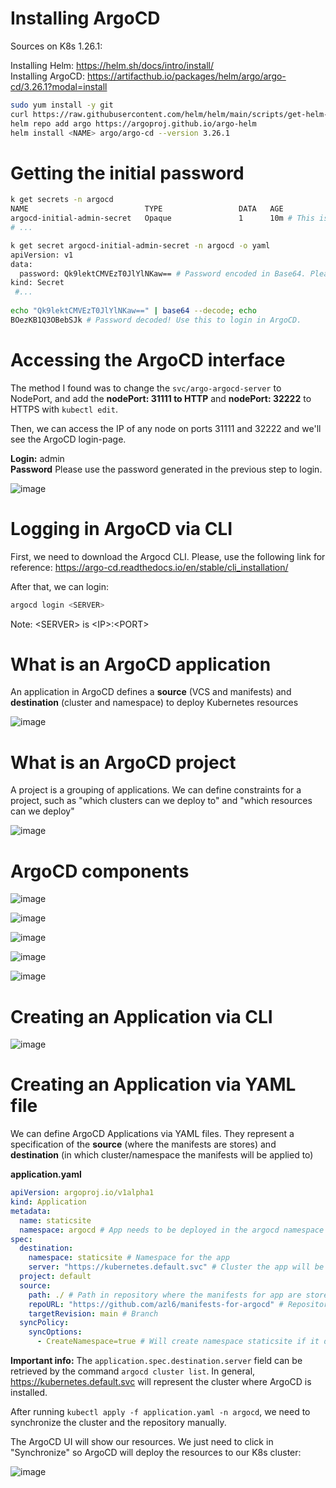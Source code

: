 # Installing ArgoCD

Sources on K8s 1.26.1:

Installing Helm: https://helm.sh/docs/intro/install/ <br>
Installing ArgoCD: https://artifacthub.io/packages/helm/argo/argo-cd/3.26.1?modal=install

```bash
sudo yum install -y git
curl https://raw.githubusercontent.com/helm/helm/main/scripts/get-helm-3 | bash
helm repo add argo https://argoproj.github.io/argo-helm
helm install <NAME> argo/argo-cd --version 3.26.1
```

# Getting the initial password

```bash
k get secrets -n argocd
NAME                          TYPE                 DATA   AGE
argocd-initial-admin-secret   Opaque               1      10m # This is the secret containing the password!
# ...

k get secret argocd-initial-admin-secret -n argocd -o yaml
apiVersion: v1
data:
  password: Qk9lektCMVEzT0JlYlNKaw== # Password encoded in Base64. Please decode this value to get the password.
kind: Secret
 #...
 
echo "Qk9lektCMVEzT0JlYlNKaw==" | base64 --decode; echo
BOezKB1Q3OBebSJk # Password decoded! Use this to login in ArgoCD.
```

# Accessing the ArgoCD interface

The method I found was to change the `svc/argo-argocd-server` to NodePort, and add the **nodePort: 31111 to HTTP** and **nodePort: 32222** to HTTPS with `kubectl edit`. 

Then, we can access the IP of any node on ports 31111 and 32222 and we'll see the ArgoCD login-page. 

**Login:** admin <br>
**Password** Please use the password generated in the previous step to login.

![image](https://user-images.githubusercontent.com/80921933/224505122-d7e65162-cbe8-4ed3-a307-a30f62e12e14.png)


# Logging in ArgoCD via CLI

First, we need to download the Argocd CLI. Please, use the following link for reference: https://argo-cd.readthedocs.io/en/stable/cli_installation/

After that, we can login:

```bash
argocd login <SERVER>
```
Note: \<SERVER> is \<IP>:\<PORT>

# What is an ArgoCD application

An application in ArgoCD defines a **source** (VCS and manifests) and **destination** (cluster and namespace) to deploy Kubernetes resources

![image](https://user-images.githubusercontent.com/80921933/221785258-f443d948-b130-4baa-834a-57c2d140a522.png)

# What is an ArgoCD project

A project is a grouping of applications. We can define constraints for a project, such as "which clusters can we deploy to" and "which resources can we deploy"

![image](https://user-images.githubusercontent.com/80921933/221785717-03cd80b1-45e5-4096-9302-41faaac55f08.png)

# ArgoCD components

![image](https://user-images.githubusercontent.com/80921933/221786529-04daea41-c0f9-4db2-8001-f93dc668400a.png)

![image](https://user-images.githubusercontent.com/80921933/221786683-9f979e9e-460f-4d2f-874e-6466f6553d7a.png)

![image](https://user-images.githubusercontent.com/80921933/221786837-dc7606d6-43b4-4616-8a22-e7e9e015d9f8.png)

![image](https://user-images.githubusercontent.com/80921933/221787115-727b51d8-8229-47bc-af0b-d8a688f26989.png)

![image](https://user-images.githubusercontent.com/80921933/221787283-412d2671-a9b4-459a-b20c-189800b42924.png)

# Creating an Application via CLI

![image](https://user-images.githubusercontent.com/80921933/224506624-3a9ce61c-be0f-489e-b03f-840d48662fcb.png)

# Creating an Application via YAML file

We can define ArgoCD Applications via YAML files. They represent a specification of the **source** (where the manifests are stores) and **destination** (in which cluster/namespace the manifests will be applied to)

**application.yaml**

```yaml
apiVersion: argoproj.io/v1alpha1
kind: Application
metadata: 
  name: staticsite
  namespace: argocd # App needs to be deployed in the argocd namespace
spec: 
  destination: 
    namespace: staticsite # Namespace for the app
    server: "https://kubernetes.default.svc" # Cluster the app will be deployed on
  project: default 
  source: 
    path: ./ # Path in repository where the manifests for app are stored, in this case, root
    repoURL: "https://github.com/azl6/manifests-for-argocd" # Repository with manifests
    targetRevision: main # Branch
  syncPolicy:
    syncOptions:
      - CreateNamespace=true # Will create namespace staticsite if it doesn't exist
```

**Important info:** The `application.spec.destination.server` field can be retrieved by the command `argocd cluster list`. In general, https://kubernetes.default.svc will represent the cluster where ArgoCD is installed.

After running `kubectl apply -f application.yaml -n argocd`, we need to synchronize the cluster and the repository manually.

The ArgoCD UI will show our resources. We just need to click in "Synchronize" so ArgoCD will deploy the resources to our K8s cluster:

![image](https://user-images.githubusercontent.com/80921933/224509717-e50a906f-a3e1-4060-a403-d3bbb9663df1.png)
